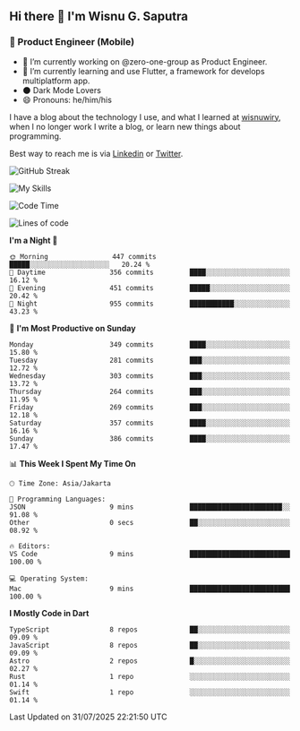 ## Hi there 👋 I'm Wisnu G. Saputra

### :mobile_phone_off: Product Engineer (Mobile)

- 🔭 I’m currently working on @zero-one-group as Product Engineer.
- 🌱 I’m currently learning and use Flutter, a framework for develops multiplatform app.
- 🌑 Dark Mode Lovers
- 😄 Pronouns: he/him/his

I have a blog about the technology I use, and what I learned at [wisnuwiry](https://wisnuwiry.space/), when I no longer work I write a blog, or learn new things about programming.

Best way to reach me is via [Linkedin](https://www.linkedin.com/in/wisnu-saputra/) or [Twitter](https://twitter.com/wisnuwiry).

![GitHub Streak](https://streak-stats.demolab.com?user=wisnuwiry&theme=dark&hide_border=true)

![My Skills](https://skillicons.dev/icons?i=dart,flutter,kotlin,swift,go,js,css,neovim,git,linux&perline=5)

<!--START_SECTION:waka-->
![Code Time](http://img.shields.io/badge/Code%20Time-1%2C975%20hrs%202%20mins-blue)

![Lines of code](https://img.shields.io/badge/From%20Hello%20World%20I%27ve%20Written-2.7%20million%20lines%20of%20code-blue)

**I'm a Night 🦉** 

```text
🌞 Morning                447 commits         █████░░░░░░░░░░░░░░░░░░░░   20.24 % 
🌆 Daytime                356 commits         ████░░░░░░░░░░░░░░░░░░░░░   16.12 % 
🌃 Evening                451 commits         █████░░░░░░░░░░░░░░░░░░░░   20.42 % 
🌙 Night                  955 commits         ███████████░░░░░░░░░░░░░░   43.23 % 
```
📅 **I'm Most Productive on Sunday** 

```text
Monday                   349 commits         ████░░░░░░░░░░░░░░░░░░░░░   15.80 % 
Tuesday                  281 commits         ███░░░░░░░░░░░░░░░░░░░░░░   12.72 % 
Wednesday                303 commits         ███░░░░░░░░░░░░░░░░░░░░░░   13.72 % 
Thursday                 264 commits         ███░░░░░░░░░░░░░░░░░░░░░░   11.95 % 
Friday                   269 commits         ███░░░░░░░░░░░░░░░░░░░░░░   12.18 % 
Saturday                 357 commits         ████░░░░░░░░░░░░░░░░░░░░░   16.16 % 
Sunday                   386 commits         ████░░░░░░░░░░░░░░░░░░░░░   17.47 % 
```


📊 **This Week I Spent My Time On** 

```text
🕑︎ Time Zone: Asia/Jakarta

💬 Programming Languages: 
JSON                     9 mins              ███████████████████████░░   91.08 % 
Other                    0 secs              ██░░░░░░░░░░░░░░░░░░░░░░░   08.92 % 

🔥 Editors: 
VS Code                  9 mins              █████████████████████████   100.00 % 

💻 Operating System: 
Mac                      9 mins              █████████████████████████   100.00 % 
```

**I Mostly Code in Dart** 

```text
TypeScript               8 repos             ██░░░░░░░░░░░░░░░░░░░░░░░   09.09 % 
JavaScript               8 repos             ██░░░░░░░░░░░░░░░░░░░░░░░   09.09 % 
Astro                    2 repos             █░░░░░░░░░░░░░░░░░░░░░░░░   02.27 % 
Rust                     1 repo              ░░░░░░░░░░░░░░░░░░░░░░░░░   01.14 % 
Swift                    1 repo              ░░░░░░░░░░░░░░░░░░░░░░░░░   01.14 % 
```




 Last Updated on 31/07/2025 22:21:50 UTC
<!--END_SECTION:waka-->
